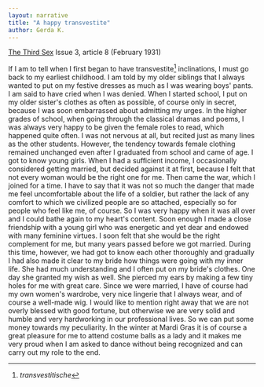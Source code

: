 ```yaml
---
layout: narrative
title: "A happy transvestite"
author: Gerda K.
---
```


[The Third Sex](/das-dritte-geschlecht/) Issue 3, article 8 (February 1931)

If I am to tell when I first began to have transvestite[^fn1] inclinations, I must go back to my earliest childhood. I am told by my older siblings that I always wanted to put on my festive dresses as much as I was wearing boys' pants. I am said to have cried when I was denied. When I started school, I put on my older sister's clothes as often as possible, of course only in secret, because I was soon embarrassed about admitting my urges. In the higher grades of school, when going through the classical dramas and poems, I was always very happy to be given the female roles to read, which happened quite often. I was not nervous at all, but recited just as many lines as the other students. However, the tendency towards female clothing remained unchanged even after I graduated from school and came of age. I got to know young girls. When I had a sufficient income, I occasionally considered getting married, but decided against it at first, because I felt that not every woman would be the right one for me. Then came the war, which I joined for a time. I have to say that it was not so much the danger that made me feel uncomfortable about the life of a soldier, but rather the lack of any comfort to which we civilized people are so attached, especially so for people who feel like me, of course. So I was very happy when it was all over and I could bathe again to my heart's content. Soon enough I made a close friendship with a young girl who was energetic and yet dear and endowed with many feminine virtues. I soon felt that she would be the right complement for me, but many years passed before we got married. During this time, however, we had got to know each other thoroughly and gradually I had also made it clear to my bride how things were going with my inner life. She had much understanding and I often put on my bride's clothes. One day she granted my wish as well. She pierced my ears by making a few tiny holes for me with great care. Since we were married, I have of course had my own women's wardrobe, very nice lingerie that I always wear, and of course a well-made wig. I would like to mention right away that we are not overly blessed with good fortune, but otherwise we are very solid and humble and very hardworking in our professional lives. So we can put some money towards my peculiarity. In the winter at Mardi Gras it is of course a great pleasure for me to attend costume balls as a lady and it makes me very proud when I am asked to dance without being recognized and can carry out my role to the end.

[^fn1]: _transvestitische_
